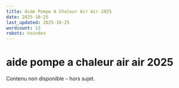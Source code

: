 ```yaml
---
title: Aide Pompe A Chaleur Air Air 2025
date: 2025-10-25
last_updated: 2025-10-25
wordcount: 13
robots: noindex
---
```


# aide pompe a chaleur air air 2025

Contenu non disponible – hors sujet.
